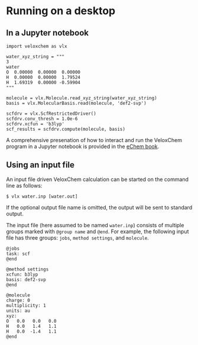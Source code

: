 # Running on a desktop

## In a Jupyter notebook

```
import veloxchem as vlx

water_xyz_string = """
3
water
O  0.00000  0.00000  0.00000
H  0.00000  0.00000  1.79524
H  1.69319  0.00000 -0.59904
"""

molecule = vlx.Molecule.read_xyz_string(water_xyz_string)
basis = vlx.MolecularBasis.read(molecule, 'def2-svp')

scfdrv = vlx.ScfRestrictedDriver()
scfdrv.conv_thresh = 1.0e-6
scfdrv.xcfun = 'b3lyp'
scf_results = scfdrv.compute(molecule, basis)
```

A comprehensive presenation of how to interact and run the VeloxChem program in a Jupyter notebook is provided in the [eChem book](https://kthpanor.github.io/echem).

## Using an input file

An input file driven VeloxChem calculation can be started on the command line as follows:

```
$ vlx water.inp [water.out]
```

If the optional output file name is omitted, the output will be sent to standard output.

The input file (here assumed to be named `water.inp`) consists of multiple groups marked with `@group name` and `@end`. For example, the following input file has three groups: `jobs`, `method settings`, and `molecule`.

```
@jobs
task: scf
@end

@method settings
xcfun: b3lyp
basis: def2-svp
@end

@molecule
charge: 0
multiplicity: 1
units: au
xyz:
O   0.0   0.0   0.0
H   0.0   1.4   1.1
H   0.0  -1.4   1.1
@end
```
